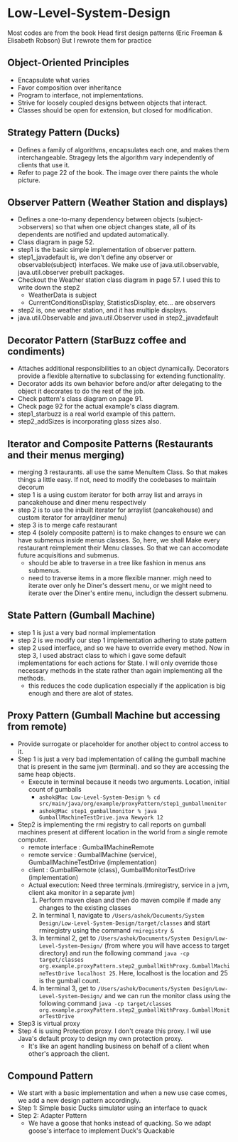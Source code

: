 # Low-Level-System-Design

Most codes are from the book Head first design patterns (Eric Freeman & Elisabeth Robson)
But I rewrote them for practice

## Object-Oriented Principles
- Encapsulate what varies
- Favor composition over inheritance
- Program to interface, not implementations.
- Strive for loosely coupled designs between objects that interact.
- Classes should be open for extension, but closed for modification.

## Strategy Pattern (Ducks)
- Defines a family of algorithms, encapsulates each one, and makes them interchangeable. Stragegy lets the algorithm vary independently of clients that use it.
- Refer to page 22 of the book. The image over there paints the whole picture.

## Observer Pattern (Weather Station and displays)
- Defines a one-to-many dependency between objects (subject->observers) so that when one object changes state, all of its dependents are notified and updated automatically.
- Class diagram in page 52. 
- step1 is the basic simple implementation of observer pattern.
- step1_javadefault is, we don't define any observer or observable(subject) interfaces. We make use of java.util.observable, java.util.observer prebuilt packages.
- Checkout the Weather station class diagram in page 57. I used this to write down the step2
  - WeatherData is subject
  - CurrentConditionsDisplay, StatisticsDisplay, etc... are observers
- step2 is, one weather station, and it has multiple displays.
- java.util.Observable and java.util.Observer used in step2_javadefault

## Decorator Pattern (StarBuzz coffee and condiments)
- Attaches additional responsibilities to an object dynamically. Decorators provide a flexible alternative to subclassing for extending functionality.
- Decorator adds its own behavior before and/or after delegating to the object it decorates to do the rest of the job.
- Check pattern's class diagram on page 91.
- Check page 92 for the actual example's class diagram.
- step1_starbuzz is a real world example of this pattern.
- step2_addSizes is incorporating glass sizes also.

## Iterator and Composite Patterns (Restaurants and their menus merging)
- merging 3 restaurants. all use the same MenuItem Class. So that makes things a little easy. If not, need to modify the codebases to maintain decorum
- step 1 is a using custom iterator for both array list and arrays in pancakehouse and diner menu respectively
- step 2 is to use the inbuilt iterator for arraylist (pancakehouse) and custom iterator for array(diner menu)
- step 3 is to merge cafe restaurant
- step 4 (solely composite pattern) is to make changes to ensure we can have submenus inside menus classes. So, here, we shall Make every restaurant reimplement their Menu classes. So that we can accomodate future acquisitions and submenus. 
  - should be able to traverse in a tree like fashion in menus ans submenus.
  - need to traverse items in a more flexible manner. migh need to iterate over only he Diner's dessert menu, or we might need to iterate over the Diner's entire menu, includign the dessert submenu.

## State Pattern (Gumball Machine)
- step 1 is just a very bad normal implementation
- step 2 is we modify our step 1 implementation adhering to state pattern
- step 2 used interface, and so we have to override every method. Now in step 3, I used abstract class to which i gave some default implementations for each actions for State. I will only override those necessary methods in the state rather than again implementing all the methods.
  - this reduces the code duplication especially if the application is big enough and there are alot of states.

## Proxy Pattern (Gumball Machine but accessing from remote)
- Provide surrogate or placeholder for another object to control access to it.
- Step 1 is just a very bad implementation of calling the gumball machine that is present in the same jvm (terminal). and so they are accessing the same heap objects.
  - Execute in terminal because it needs two arguments. Location, initial count of gumballs
    - `ashok@Mac Low-Level-System-Design % cd src/main/java/org/example/proxyPattern/step1_gumballmonitor`
    - `ashok@Mac step1_gumballmonitor % java GumballMachineTestDrive.java Newyork 12`
- Step2 is implementing the rmi registry to call reports on gumball machines present at different location in the world from a single remote computer.
  - remote interface : GumballMachineRemote
  - remote service : GumballMachine (service), GumballMachineTestDrive (implementation)
  - client : GumballRemote (class), GumballMonitorTestDrive (implementation) 
  - Actual execution: Need three terminals.(rmiregistry, service in a jvm, client aka monitor in a separate jvm)
    1. Perform maven clean and then do maven compile if made any changes to the existing classes
    2. In terminal 1, navigate to `/Users/ashok/Documents/System Design/Low-Level-System-Design/target/classes` and start rmiregistry using the command `rmiregistry &`
    3. In terminal 2, get to `/Users/ashok/Documents/System Design/Low-Level-System-Design/` (from where you will have access to target directory) and run the following command `java -cp target/classes org.example.proxyPattern.step2_gumballWithProxy.GumballMachineTestDrive localhost 25`. Here, localhost is the location and 25 is the gumball count. 
    4. In terminal 3, get to `/Users/ashok/Documents/System Design/Low-Level-System-Design/` and we can run the monitor class using the following command `java -cp target/classes org.example.proxyPattern.step2_gumballWithProxy.GumballMonitorTestDrive`
- Step3 is virtual proxy
- Step 4 is using Protection proxy. I don't create this proxy. I wil use Java's default proxy to design my own protection proxy.
  - It's like an agent handling business on behalf of a client when other's approach the client.

## Compound Pattern
- We start with a basic implementation and when a new use case comes, we add a new design pattern accordingly.
- Step 1: Simple basic Ducks simulator using an interface to quack
- Step 2: Adapter Pattern
  - We have a goose that honks instead of quacking. So we adapt goose's interface to implement Duck's Quackable
  